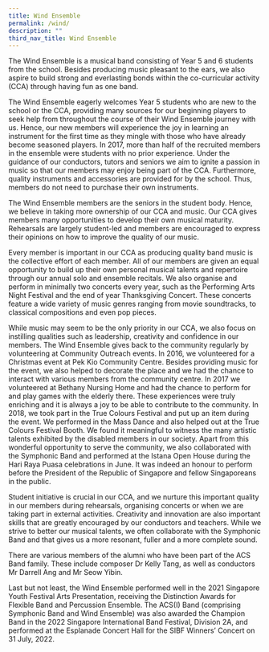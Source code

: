```yaml
---
title: Wind Ensemble
permalink: /wind/
description: ""
third_nav_title: Wind Ensemble
---
```

The Wind Ensemble is a musical band consisting of Year 5 and 6 students from the school. Besides producing music pleasant to the ears, we also aspire to build strong and everlasting bonds within the co-curricular activity (CCA) through having fun as one band.

The Wind Ensemble eagerly welcomes Year 5 students who are new to the school or the CCA, providing many sources for our beginning players to seek help from throughout the course of their Wind Ensemble journey with us. Hence, our new members will experience the joy in learning an instrument for the first time as they mingle with those who have already become seasoned players. In 2017, more than half of the recruited members in the ensemble were students with no prior experience. Under the guidance of our conductors, tutors and seniors we aim to ignite a passion in music so that our members may enjoy being part of the CCA. Furthermore, quality instruments and accessories are provided for by the school. Thus, members do not need to purchase their own instruments.

The Wind Ensemble members are the seniors in the student body. Hence, we believe in taking more ownership of our CCA and music. Our CCA gives members many opportunities to develop their own musical maturity. Rehearsals are largely student-led and members are encouraged to express their opinions on how to improve the quality of our music.

Every member is important in our CCA as producing quality band music is the collective effort of each member. All of our members are given an equal opportunity to build up their own personal musical talents and repertoire through our annual solo and ensemble recitals. We also organise and perform in minimally two concerts every year, such as the Performing Arts Night Festival and the end of year Thanksgiving Concert. These concerts feature a wide variety of music genres ranging from movie soundtracks, to classical compositions and even pop pieces.

While music may seem to be the only priority in our CCA, we also focus on instilling qualities such as leadership, creativity and confidence in our members. The Wind Ensemble gives back to the community regularly by volunteering at Community Outreach events. In 2016, we volunteered for a Christmas event at Pek Kio Community Centre. Besides providing music for the event, we also helped to decorate the place and we had the chance to interact with various members from the community centre. In 2017 we volunteered at Bethany Nursing Home and had the chance to perform for and play games with the elderly there. These experiences were truly enriching and it is always a joy to be able to contribute to the community. In 2018, we took part in the True Colours Festival and put up an item during the event. We performed in the Mass Dance and also helped out at the True Colours Festival Booth. We found it meaningful to witness the many artistic talents exhibited by the disabled members in our society. Apart from this wonderful opportunity to serve the community, we also collaborated with the Symphonic Band and performed at the Istana Open House during the Hari Raya Puasa celebrations in June. It was indeed an honour to perform before the President of the Republic of Singapore and fellow Singaporeans in the public.

Student initiative is crucial in our CCA, and we nurture this important quality in our members during rehearsals, organising concerts or when we are taking part in external activities. Creativity and innovation are also important skills that are greatly encouraged by our conductors and teachers. While we strive to better our musical talents, we often collaborate with the Symphonic Band and that gives us a more resonant, fuller and a more complete sound.

There are various members of the alumni who have been part of the ACS Band family. These include composer Dr Kelly Tang, as well as conductors Mr Darrell Ang and Mr Seow Yibin.

Last but not least, the Wind Ensemble performed well in the 2021 Singapore Youth Festival Arts Presentation, receiving the Distinction Awards for Flexible Band and Percussion Ensemble. The ACS(I) Band (comprising Symphonic Band and Wind Ensemble) was also awarded the Champion Band in the 2022 Singapore International Band Festival, Division 2A, and performed at the Esplanade Concert Hall for the SIBF Winners’ Concert on 31 July, 2022.
